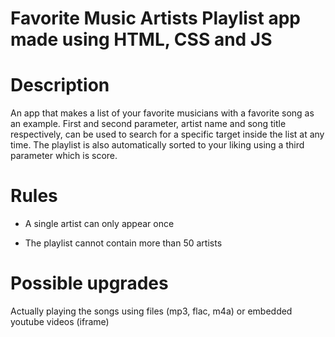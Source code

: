 # Favorite Music Artists Playlist app made using HTML, CSS and JS

# Description

An app that makes a list of your favorite musicians with a favorite song as an example. First and second parameter, artist name and song title respectively, can be used to search for a specific target inside the list at any time. The playlist is also automatically sorted to your liking using a third parameter which is score.

# Rules

- A single artist can only appear once

- The playlist cannot contain more than 50 artists

# Possible upgrades

Actually playing the songs using files (mp3, flac, m4a) or embedded youtube videos (iframe)

